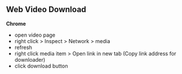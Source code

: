 Web Video Download
---

**Chrome**  
- open video page
- right click > Inspect > Network > media
- refresh
- right click media item > Open link in new tab (Copy link address for downloader)
- click download button
